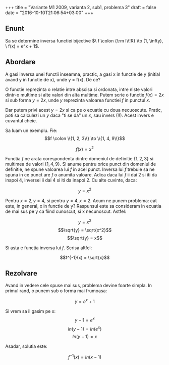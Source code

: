 +++
title = "Variante M1 2009, varianta 2, sub1, problema 3"
draft = false
date = "2016-10-10T21:06:54+03:00"
+++

## Enunt

Sa se determine inversa functiei bijective $\ f \colon {\rm  I\\!R} \to (1, \infty), \ f(x) = e^x + 1$.


## Abordare

A gasi inversa unei functii inseamna, practic, a gasi x in functie de y (initial avand y in functie de x), unde y = f(x). De ce?

O functie reprezinta o relatie intre abscisa si ordonata, intre niste valori dintr-o multime si alte valori din alta multime. Putem scrie o functie $f(x) = 2x$ si sub forma $y = 2x$, unde $y$ reprezinta valoarea functiei $f$ in punctul $x$.

Dar putem privi acest $y = 2x$ si ca pe o ecuatie cu doua necuoscute. Pratic, poti sa calculezi un $y$ daca "ti se da" un $x$, sau invers (!!). Acest invers e cuvantul cheie.

Sa luam un exemplu. Fie: $$f \colon \\{1, 2, 3\\} \to \\{1, 4, 9\\}$$

$$f(x) = x^2$$

Functia $f$ ne arata corespondenta dintre domeniul de definitie $\{1, 2, 3\}$ si multimea de valori $\{1, 4, 9\}$. Si anume pentru orice punct din domeniul de definitie, ne spune valoarea lui $f$ in acel punct. Inversa lui $f$ trebuie sa ne spuna in ce punct are $f$ o anumita valoare. Adica daca lui $f$ ii dai $2$ si iti da inapoi $4$, inversei ii dai $4$ si iti da inapoi $2$. Cu alte cuvinte, daca:

$$y = x^2$$

Pentru $x = 2, y = 4$, si pentru $y = 4, x = 2$. Acum ne punem problema: cat este, in general, x in functie de y? Raspunsul este sa consideram in ecuatia de mai sus pe y ca fiind cunoscut, si x necunoscut. Astfel:

$$y = x^2$$
$$\sqrt{y} = \sqrt{x^2}$$
$$\sqrt{y} = x$$

Si asta e functia inversa lui $f$. Scrisa altfel:

$$f^{-1}(x) = \sqrt{x}$$

## Rezolvare

Avand in vedere cele spuse mai sus, problema devine foarte simpla. In primul rand, o punem sub o forma mai frumoasa:

$$y = e^x + 1$$

Si vrem sa il gasim pe x:
$$y - 1 = e^x$$
$$ln(y - 1) = ln(e ^ x)$$
$$ln(y - 1) = x$$

Asadar, solutia este:

$$f^{-1}(x) = ln(x - 1)$$
